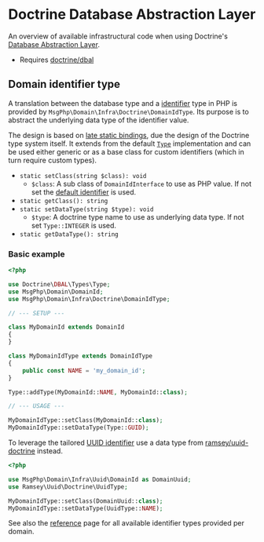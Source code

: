 # Doctrine Database Abstraction Layer

An overview of available infrastructural code when using Doctrine's [Database Abstraction Layer][dbal-project].

- Requires [doctrine/dbal]

## Domain identifier type

A translation between the database type and a [identifier](../ddd/identifiers.md) type in PHP is provided by
`MsgPhp\Domain\Infra\Doctrine\DomainIdType`. Its purpose is to abstract the underlying data type of the identifier
value.

The design is based on [late static bindings], due the design of the Doctrine type system itself. It extends from the
default [`Type`][api-type] implementation and can be used either generic or as a base class for custom identifiers
(which in turn require custom types).

- `static setClass(string $class): void`
    - `$class`: A sub class of `DomainIdInterface` to use as PHP value. If not set the [default identifier](../ddd/identifiers.md#msgphpdomaindomainid)
      is used.
- `static getClass(): string`
- `static setDataType(string $type): void`
    - `$type`: A doctrine type name to use as underlying data type. If not set `Type::INTEGER` is used.
- `static getDataType(): string`

### Basic example

```php
<?php

use Doctrine\DBAL\Types\Type;
use MsgPhp\Domain\DomainId;
use MsgPhp\Domain\Infra\Doctrine\DomainIdType;

// --- SETUP ---

class MyDomainId extends DomainId
{
}

class MyDomainIdType extends DomainIdType
{
    public const NAME = 'my_domain_id';
}

Type::addType(MyDomainId::NAME, MyDomainId::class);

// --- USAGE ---

MyDomainIdType::setClass(MyDomainId::class);
MyDomainIdType::setDataType(Type::GUID);
```

To leverage the tailored [UUID identifier](../infrastructure/uuid.md#domain-identifier) use a data type from
[ramsey/uuid-doctrine] instead.

```php
<?php

use MsgPhp\Domain\Infra\Uuid\DomainId as DomainUuid;
use Ramsey\Uuid\Doctrine\UuidType;

MyDomainIdType::setClass(DomainUuid::class);
MyDomainIdType::setDataType(UuidType::NAME);
```

See also the [reference](../reference/doctrine-identifier-types.md) page for all available identifier types provided per
domain.

[dbal-project]: http://www.doctrine-project.org/projects/dbal.html
[doctrine/dbal]: https://packagist.org/packages/doctrine/dbal
[api-type]: http://www.doctrine-project.org/api/dbal/2.5/class-Doctrine.DBAL.Types.Type.html
[late static bindings]: https://secure.php.net/manual/en/language.oop5.late-static-bindings.php
[ramsey/uuid-doctrine]: https://packagist.org/packages/ramsey/uuid-doctrine
